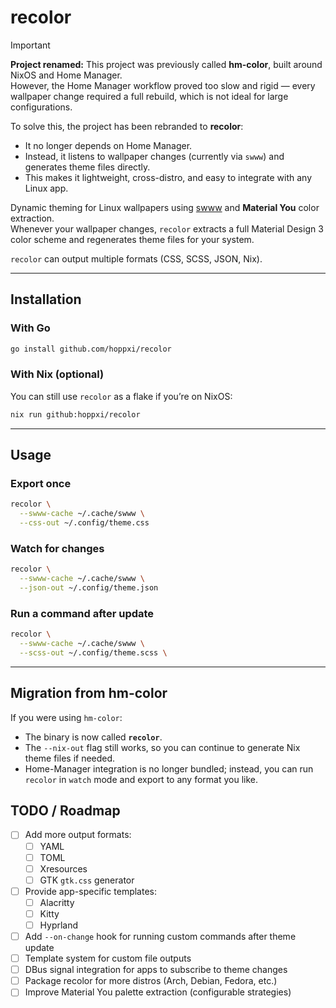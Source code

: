 # recolor

> [!IMPORTANT]  
> **Project renamed:** This project was previously called **hm-color**, built around NixOS and Home Manager.  
> However, the Home Manager workflow proved too slow and rigid — every wallpaper change required a full rebuild, which is not ideal for large configurations.
>
> To solve this, the project has been rebranded to **recolor**:
>
> - It no longer depends on Home Manager.
> - Instead, it listens to wallpaper changes (currently via `swww`) and generates theme files directly.
> - This makes it lightweight, cross-distro, and easy to integrate with any Linux app.

Dynamic theming for Linux wallpapers using [swww](https://github.com/LGFae/swww) and **Material You** color extraction.  
Whenever your wallpaper changes, `recolor` extracts a full Material Design 3 color scheme and regenerates theme files for your system.

`recolor` can output multiple formats (CSS, SCSS, JSON, Nix).

---

## Installation

### With Go

```bash
go install github.com/hoppxi/recolor
```

### With Nix (optional)

You can still use `recolor` as a flake if you’re on NixOS:

```bash
nix run github:hoppxi/recolor
```

---

## Usage

### Export once

```bash
recolor \
  --swww-cache ~/.cache/swww \
  --css-out ~/.config/theme.css
```

### Watch for changes

```bash
recolor \
  --swww-cache ~/.cache/swww \
  --json-out ~/.config/theme.json
```

### Run a command after update

```bash
recolor \
  --swww-cache ~/.cache/swww \
  --scss-out ~/.config/theme.scss \
```

---

## Migration from hm-color

If you were using `hm-color`:

- The binary is now called **`recolor`**.
- The `--nix-out` flag still works, so you can continue to generate Nix theme files if needed.
- Home-Manager integration is no longer bundled; instead, you can run `recolor` in `watch` mode and export to any format you like.

## TODO / Roadmap

- [ ] Add more output formats:
  - [ ] YAML
  - [ ] TOML
  - [ ] Xresources
  - [ ] GTK `gtk.css` generator
- [ ] Provide app-specific templates:
  - [ ] Alacritty
  - [ ] Kitty
  - [ ] Hyprland
- [ ] Add `--on-change` hook for running custom commands after theme update
- [ ] Template system for custom file outputs
- [ ] DBus signal integration for apps to subscribe to theme changes
- [ ] Package recolor for more distros (Arch, Debian, Fedora, etc.)
- [ ] Improve Material You palette extraction (configurable strategies)
